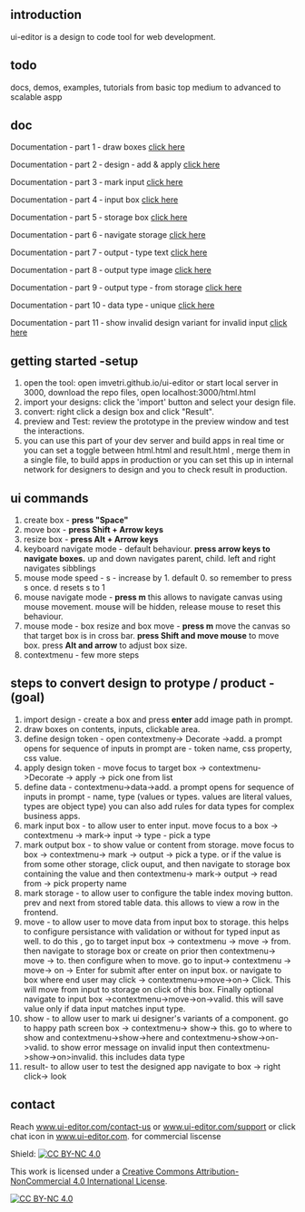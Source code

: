 
## introduction

ui-editor is a design to code tool for web development.

## todo 

docs, demos, examples, tutorials from basic top medium to advanced to scalable aspp



##  doc

Documentation ‐ part 1 ‐ draw boxes [click here ](https://github.com/imvetri/ui-editor/wiki/Documentation-%E2%80%90-part-1-%E2%80%90-draw-boxes)

Documentation ‐ part 2 ‐ design ‐ add & apply [click here ](https://github.com/imvetri/ui-editor/wiki/Documentation-%E2%80%90-part-2-%E2%80%90-design-%E2%80%90-add--&-apply)

Documentation ‐ part 3 ‐ mark input [click here ](https://github.com/imvetri/ui-editor/wiki/Documentation-%E2%80%90-part-3-%E2%80%90-mark-input)

Documentation ‐ part 4 ‐ input box [click here ](https://github.com/imvetri/ui-editor/wiki/Documentation-%E2%80%90-part-4-%E2%80%90-input-box)

Documentation ‐ part 5 ‐ storage box [click here ](https://github.com/imvetri/ui-editor/wiki/Documentation-%E2%80%90-part-5-%E2%80%90-storage-box)

Documentation ‐ part 6 ‐ navigate storage [click here ](https://github.com/imvetri/ui-editor/wiki/Documentation-%E2%80%90-part-6-%E2%80%90-navigate-storage)

Documentation ‐ part 7 ‐ output ‐ type text [click here ](https://github.com/imvetri/ui-editor/wiki/Documentation-%E2%80%90-part-7-%E2%80%90-output-%E2%80%90-type-text)

Documentation ‐ part 8 ‐ output type image [click here ](https://github.com/imvetri/ui-editor/wiki/Documentation-%E2%80%90-part-8-%E2%80%90-output-type-image)

Documentation ‐ part 9 ‐ output type ‐ from storage [click here ](https://github.com/imvetri/ui-editor/wiki/Documentation-%E2%80%90-part-9-%E2%80%90-output-type-%E2%80%90-from-storage)

Documentation ‐ part 10 ‐ data type ‐ unique [click here ](https://github.com/imvetri/ui-editor/wiki/Documentation-%E2%80%90-part-10-%E2%80%90-data-type-%E2%80%90-unique)

Documentation ‐ part 11 ‐ show invalid design variant for invalid input [click here ](https://github.com/imvetri/ui-editor/wiki/Documentation-%E2%80%90-part-11-%E2%80%90-show-invalid-design-variant-for-invalid-input)

## getting started -setup

1. open the tool: open imvetri.github.io/ui-editor or start local server in 3000, download the repo files, open localhost:3000/html.html
2. import your designs: click the 'import' button and select your design file.
3. convert: right click a design box and click "Result".
4. preview and Test: review the prototype in the preview window and test the interactions.
5. you can use this part of your dev server and build apps in real time or you can set a toggle between html.html and result.html , merge them in a single file, to build apps in production or you can set this up in internal network for designers to design and you to check result in production.

## ui commands

1. create box - **press "Space"**
2. move box - **press Shift + Arrow keys**
3. resize box - **press Alt + Arrow keys**
4. keyboard navigate mode - default behaviour. **press arrow keys to navigate boxes.** up and down navigates parent, child. left and right navigates sibblings
5. mouse mode speed - s - increase by 1. default 0. so remember to press s once. d resets s to 1
6. mouse navigate mode - **press m** this allows to navigate canvas using mouse movement. mouse will be hidden, release mouse to reset this behaviour.
7. mouse mode - box resize and box move - **press m** move the canvas so that target box is in cross bar. **press Shift and move mouse** to move box. press **Alt and arrow** to adjust box size.
8. contextmenu - few more steps

## steps to convert design to protype / product - (goal)

1. import design - create a box and press **enter** add image path in prompt.
2. draw boxes on contents, inputs, clickable area.
3. define design token - open contextmeny-> Decorate ->add. a prompt opens for sequence of inputs in prompt are - token name, css property, css value.
4. apply design token - move focus to target box -> contextmenu->Decorate -> apply -> pick one from list
5. define data - contextmenu->data->add. a prompt opens for sequence of inputs in prompt - name, type (values or types. values are literal values, types are object type) you can also add rules for data types for complex business apps.
6. mark input box - to allow user to enter input. move focus to a box -> contextmenu -> mark-> input -> type - pick a type
7. mark output box - to show value or content from storage. move focus to box -> contextmenu-> mark -> output -> pick a type. or if the value is from some other storage, click ouput, and then navigate to storage box containing the value and then contextmenu-> mark-> output -> read from -> pick property name
8. mark storage - to allow user to configure the table index moving button. prev and next from stored table data. this allows to view a row in the frontend.
9. move - to allow user to move data from input box to storage. this helps to configure persistance with validation or without for typed input as well. to do this , go to target input box -> contextmenu -> move -> from. then navigate to storage box or create on prior then contextmenu-> move -> to. then configure when to move. go to input-> contextmenu -> move-> on -> Enter for submit after enter on input box. or navigate to box where end user may click -> contextmenu->move->on-> Click. This will move from input to storage on click of this box. Finally optional navigate to input box ->contextmenu->move->on->valid. this will save value only if data input matches input type.
10. show - to allow user to mark ui designer's variants of a component. go to happy path screen box -> contextmenu-> show-> this. go to where to show and contextmenu->show->here and contextmenu->show->on->valid. to show error message on invalid input then contextmenu->show->on>invalid. this includes data type
11. result- to allow user to test the designed app navigate to box -> right click-> look




## contact

Reach www.ui-editor.com/contact-us or www.ui-editor.com/support or click chat icon in www.ui-editor.com. for commercial liscense

Shield: [![CC BY-NC 4.0][cc-by-nc-shield]][cc-by-nc]

This work is licensed under a
[Creative Commons Attribution-NonCommercial 4.0 International License][cc-by-nc].

[![CC BY-NC 4.0][cc-by-nc-image]][cc-by-nc]

[cc-by-nc]: https://creativecommons.org/licenses/by-nc/4.0/
[cc-by-nc-image]: https://licensebuttons.net/l/by-nc/4.0/88x31.png
[cc-by-nc-shield]: https://img.shields.io/badge/License-CC%20BY--NC%204.0-lightgrey.svg
